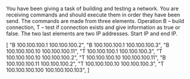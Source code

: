 You have been giving a task of building and testing a network. You are receiving commands and should
execute them in order they have been send. The commands are made from three elements. Operation B
– build connection, T – test if connection exists and give information as true or false. The two last
elements are two IP addresses. Start IP and end IP.

[
"B 100.100.100.1 100.100.100.2",
"B 100.100.100.1 100.100.100.3",
"B 100.100.100.10 100.100.100.11",
"T 100.100.100.1 100.100.100.3",
"T 100.100.100.10 100.100.100.2",
"T 100.100.100.10 100.100.100.11",
"B 100.100.100.11 100.100.100.2",
"T 100.100.100.10 100.100.100.3",
"T 100.100.100.100 100.100.100.103",
]
